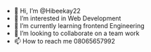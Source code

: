 - 👋 Hi, I’m @Hibeekay22
- 👀 I’m interested in Web Development 
- 🌱 I’m currently learning frontend Engineering
- 💞️ I’m looking to collaborate on a team work 
- 📫 How to reach me 08065657992

<!---
Hibeekay22/Hibeekay22 is a ✨ special ✨ repository because its `README.md` (this file) appears on your GitHub profile.
You can click the Preview link to take a look at your changes.
--->
